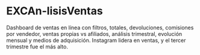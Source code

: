 # EXCAn-lisisVentas
Dashboard de ventas en línea con filtros, totales, devoluciones, comisiones por vendedor, ventas propias vs afiliados, análisis trimestral, evolución mensual y medios de adquisición. Instagram lidera en ventas, y el tercer trimestre fue el más alto.
